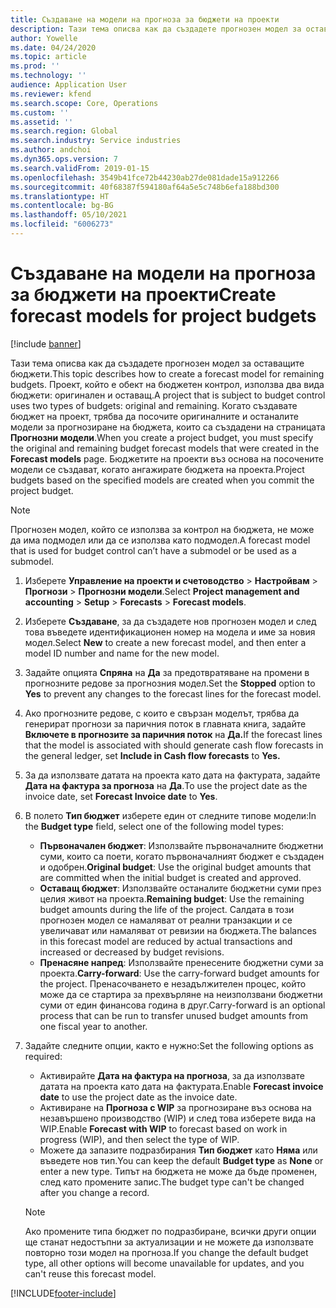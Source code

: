 ```yaml
---
title: Създаване на модели на прогноза за бюджети на проекти
description: Тази тема описва как да създадете прогнозен модел за оставащите бюджети.
author: Yowelle
ms.date: 04/24/2020
ms.topic: article
ms.prod: ''
ms.technology: ''
audience: Application User
ms.reviewer: kfend
ms.search.scope: Core, Operations
ms.custom: ''
ms.assetid: ''
ms.search.region: Global
ms.search.industry: Service industries
ms.author: andchoi
ms.dyn365.ops.version: 7
ms.search.validFrom: 2019-01-15
ms.openlocfilehash: 3549b41fce72b44230ab27de081dade15a912266
ms.sourcegitcommit: 40f68387f594180af64a5e5c748b6efa188bd300
ms.translationtype: HT
ms.contentlocale: bg-BG
ms.lasthandoff: 05/10/2021
ms.locfileid: "6006273"
---
```

# <a name="create-forecast-models-for-project-budgets"></a><span data-ttu-id="7db4b-103">Създаване на модели на прогноза за бюджети на проекти</span><span class="sxs-lookup"><span data-stu-id="7db4b-103">Create forecast models for project budgets</span></span> 

[!include [banner](../includes/banner.md)]

<span data-ttu-id="7db4b-104">Тази тема описва как да създадете прогнозен модел за оставащите бюджети.</span><span class="sxs-lookup"><span data-stu-id="7db4b-104">This topic describes how to create a forecast model for remaining budgets.</span></span> <span data-ttu-id="7db4b-105">Проект, който е обект на бюджетен контрол, използва два вида бюджети: оригинален и оставащ.</span><span class="sxs-lookup"><span data-stu-id="7db4b-105">A project that is subject to budget control uses two types of budgets: original and remaining.</span></span> <span data-ttu-id="7db4b-106">Когато създавате бюджет на проект, трябва да посочите оригиналните и останалите модели за прогнозиране на бюджета, които са създадени на страницата **Прогнозни модели**.</span><span class="sxs-lookup"><span data-stu-id="7db4b-106">When you create a project budget, you must specify the original and remaining budget forecast models that were created in the **Forecast models** page.</span></span> <span data-ttu-id="7db4b-107">Бюджетите на проекти въз основа на посочените модели се създават, когато ангажирате бюджета на проекта.</span><span class="sxs-lookup"><span data-stu-id="7db4b-107">Project budgets based on the specified models are created when you commit the project budget.</span></span>

> [!NOTE]
> <span data-ttu-id="7db4b-108">Прогнозен модел, който се използва за контрол на бюджета, не може да има подмодел или да се използва като подмодел.</span><span class="sxs-lookup"><span data-stu-id="7db4b-108">A forecast model that is used for budget control can’t have a submodel or be used as a submodel.</span></span>

1. <span data-ttu-id="7db4b-109">Изберете **Управление на проекти и счетоводство** > **Настройвам** > **Прогнози**  > **Прогнозни модели**.</span><span class="sxs-lookup"><span data-stu-id="7db4b-109">Select **Project management and accounting** > **Setup** > **Forecasts**  > **Forecast models**.</span></span>
2. <span data-ttu-id="7db4b-110">Изберете **Създаване**, за да създадете нов прогнозен модел и след това въведете идентификационен номер на модела и име за новия модел.</span><span class="sxs-lookup"><span data-stu-id="7db4b-110">Select **New** to create a new forecast model, and then enter a model ID number and name for the new model.</span></span> 
3. <span data-ttu-id="7db4b-111">Задайте опцията **Спряна** на **Да** за предотвратяване на промени в прогнозните редове за прогнозния модел.</span><span class="sxs-lookup"><span data-stu-id="7db4b-111">Set the **Stopped** option to **Yes** to prevent any changes to the forecast lines for the forecast model.</span></span> 
4. <span data-ttu-id="7db4b-112">Ако прогнозните редове, с които е свързан моделът, трябва да генерират прогнози за паричния поток в главната книга, задайте **Включете в прогнозите за паричния поток** на **Да.**</span><span class="sxs-lookup"><span data-stu-id="7db4b-112">If the forecast lines that the model is associated with should generate cash flow forecasts in the general ledger, set **Include in Cash flow forecasts** to **Yes.**</span></span> 
5. <span data-ttu-id="7db4b-113">За да използвате датата на проекта като дата на фактурата, задайте **Дата на фактура за прогноза** на **Да**.</span><span class="sxs-lookup"><span data-stu-id="7db4b-113">To use the project date as the invoice date, set **Forecast Invoice date** to **Yes**.</span></span> 
6. <span data-ttu-id="7db4b-114">В полето **Тип бюджет** изберете един от следните типове модели:</span><span class="sxs-lookup"><span data-stu-id="7db4b-114">In the **Budget type** field, select one of the following model types:</span></span>

   - <span data-ttu-id="7db4b-115">**Първоначален бюджет**: Използвайте първоначалните бюджетни суми, които са поети, когато първоначалният бюджет е създаден и одобрен.</span><span class="sxs-lookup"><span data-stu-id="7db4b-115">**Original budget**: Use the original budget amounts that are committed when the initial budget is created and approved.</span></span>
   - <span data-ttu-id="7db4b-116">**Оставащ бюджет**: Използвайте останалите бюджетни суми през целия живот на проекта.</span><span class="sxs-lookup"><span data-stu-id="7db4b-116">**Remaining budget**: Use the remaining budget amounts during the life of the project.</span></span> <span data-ttu-id="7db4b-117">Салдата в този прогнозен модел се намаляват от реални транзакции и се увеличават или намаляват от ревизии на бюджета.</span><span class="sxs-lookup"><span data-stu-id="7db4b-117">The balances in this forecast model are reduced by actual transactions and increased or decreased by budget revisions.</span></span>
   - <span data-ttu-id="7db4b-118">**Пренасяне напред**: Използвайте пренесените бюджетни суми за проекта.</span><span class="sxs-lookup"><span data-stu-id="7db4b-118">**Carry-forward**: Use the carry-forward budget amounts for the project.</span></span> <span data-ttu-id="7db4b-119">Пренасочването е незадължителен процес, който може да се стартира за прехвърляне на неизползвани бюджетни суми от един финансова година в друг.</span><span class="sxs-lookup"><span data-stu-id="7db4b-119">Carry-forward is an optional process that can be run to transfer unused budget amounts from one fiscal year to another.</span></span>

7. <span data-ttu-id="7db4b-120">Задайте следните опции, както е нужно:</span><span class="sxs-lookup"><span data-stu-id="7db4b-120">Set the following options as required:</span></span>

   - <span data-ttu-id="7db4b-121">Активирайте **Дата на фактура на прогноза**, за да използвате датата на проекта като дата на фактурата.</span><span class="sxs-lookup"><span data-stu-id="7db4b-121">Enable **Forecast invoice date** to use the project date as the invoice date.</span></span>
   - <span data-ttu-id="7db4b-122">Активиране на **Прогноза с WIP** за прогнозиране въз основа на незавършено производство (WIP) и след това изберете вида на WIP.</span><span class="sxs-lookup"><span data-stu-id="7db4b-122">Enable **Forecast with WIP** to forecast based on work in progress (WIP), and then select the type of WIP.</span></span> 
   - <span data-ttu-id="7db4b-123">Можете да запазите подразбирания **Тип бюджет** като **Няма** или въведете нов тип.</span><span class="sxs-lookup"><span data-stu-id="7db4b-123">You can keep the default **Budget type** as **None** or enter a new type.</span></span> <span data-ttu-id="7db4b-124">Типът на бюджета не може да бъде променен, след като промените запис.</span><span class="sxs-lookup"><span data-stu-id="7db4b-124">The budget type can't be changed after you change a record.</span></span>     
    > [!NOTE]
    > <span data-ttu-id="7db4b-125">Ако промените типа бюджет по подразбиране, всички други опции ще станат недостъпни за актуализации и не можете да използвате повторно този модел на прогноза.</span><span class="sxs-lookup"><span data-stu-id="7db4b-125">If you change the default budget type, all other options will become unavailable for updates, and you can't reuse this forecast model.</span></span> 
   


 



[!INCLUDE[footer-include](../includes/footer-banner.md)]